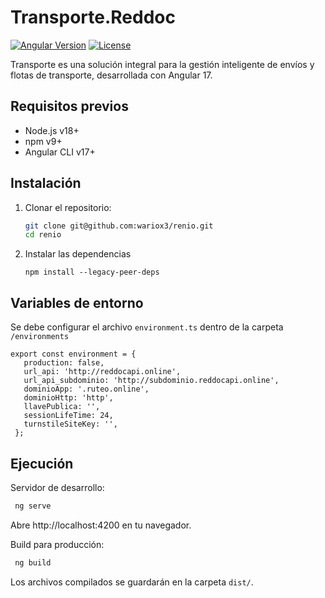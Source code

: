 # Transporte.Reddoc

[![Angular Version](https://img.shields.io/badge/Angular-17-%23DD0031?logo=angular)](https://angular.io/)
[![License](https://img.shields.io/badge/license-MIT-blue)](LICENSE)

Transporte es una solución integral para la gestión inteligente de envíos y flotas de transporte, desarrollada con Angular 17.

## Requisitos previos

- Node.js v18+
- npm v9+
- Angular CLI v17+

## Instalación

1. Clonar el repositorio:
   ```bash
   git clone git@github.com:wariox3/renio.git
   cd renio
   ```
2. Instalar las dependencias
   ```
   npm install --legacy-peer-deps
   ```

## Variables de entorno
Se debe configurar el archivo `environment.ts` dentro de la carpeta `/environments`
   ```
   export const environment = {
      production: false,
      url_api: 'http://reddocapi.online',
      url_api_subdominio: 'http://subdominio.reddocapi.online',
      dominioApp: '.ruteo.online',
      dominioHttp: 'http',
      llavePublica: '',
      sessionLifeTime: 24,
      turnstileSiteKey: '',
    };
   ```

## Ejecución
Servidor de desarrollo:

   ```bash
    ng serve
   ```

Abre http://localhost:4200 en tu navegador.

Build para producción:

   ```bash
    ng build
   ```

Los archivos compilados se guardarán en la carpeta `dist/`.

